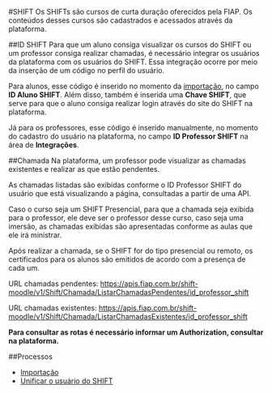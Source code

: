 #SHIFT
Os SHIFTs são cursos de curta duração oferecidos pela FIAP. Os conteúdos desses cursos são cadastrados
e acessados através da plataforma.

##ID SHIFT
Para que um aluno consiga visualizar os cursos do SHIFT ou um professor consiga realizar chamadas, é
necessário integrar os usuários da plataforma com os usuários do SHIFT. Essa integração ocorre por meio
da inserção de um código no perfil do usuário.

Para alunos, esse código é inserido no momento da [importação](/processos/plataforma/importacao-alunos-shift/),
no campo **ID Aluno SHIFT**. Além disso, também é inserida uma **Chave SHIFT**, que serve para que o aluno
consiga realizar login através do site do SHIFT na plataforma.

Já para os professores, esse código é inserido manualmente, no momento do cadastro do usuário na plataforma,
no campo **ID Professor SHIFT** na área de **Integrações**.

##Chamada
Na plataforma, um professor pode visualizar as chamadas existentes e realizar as que estão pendentes.

As chamadas listadas são exibidas conforme o ID Professor SHIFT do usuário que está visualizando a página,
consultadas a partir de uma API.

Caso o curso seja um SHIFT Presencial, para que a chamada seja exibida para o professor, ele deve ser
o professor desse curso, caso seja uma imersão, as chamadas exibidas são apresentadas conforme as aulas
que ele irá ministrar.

Após realizar a chamada, se o SHIFT for do tipo presencial ou remoto, os certificados para os alunos
são emitidos de acordo com a presença de cada um.

URL chamadas pendentes: https://apis.fiap.com.br/shift-moodle/v1/Shift/Chamada/ListarChamadasPendentes/id_professor_shift

URL chamadas existentes: https://apis.fiap.com.br/shift-moodle/v1/Shift/Chamada/ListarChamadasExistentes/id_professor_shift

**Para consultar as rotas é necessário informar um Authorization, consultar na plataforma.**

##Processos
- [Importação](/processos/plataforma/importacao-alunos-shift/)
- [Unificar o usuário do SHIFT](/processos/plataforma/unificar-usuario-shift)